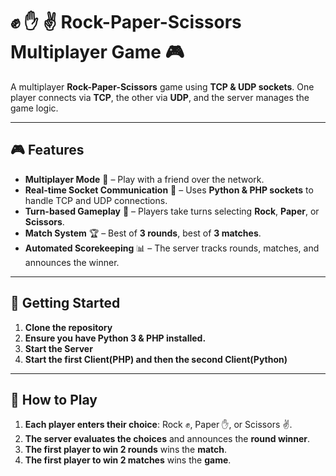 # ✊ ✋ ✌ **Rock-Paper-Scissors Multiplayer Game** 🎮  

A multiplayer **Rock-Paper-Scissors** game using **TCP & UDP sockets**. One player connects via **TCP**, the other via **UDP**, and the server manages the game logic.

---

## 🎮 **Features**
- **Multiplayer Mode** 👥 – Play with a friend over the network.  
- **Real-time Socket Communication** 🔗 – Uses **Python & PHP sockets** to handle TCP and UDP connections.  
- **Turn-based Gameplay** 🔄 – Players take turns selecting **Rock**, **Paper**, or **Scissors**.  
- **Match System** 🏆 – Best of **3 rounds**, best of **3 matches**.  
- **Automated Scorekeeping** 📊 – The server tracks rounds, matches, and announces the winner.  

---

## 🚀 **Getting Started**
1. **Clone the repository**
2. **Ensure you have Python 3 & PHP installed.**
3. **Start the Server**
4. **Start the first Client(PHP) and then the second Client(Python)**


---

## 🔢 **How to Play**
1. **Each player enters their choice**: Rock ✊, Paper ✋, or Scissors ✌️.  
2. **The server evaluates the choices** and announces the **round winner**.  
3. **The first player to win 2 rounds** wins the **match**.  
4. **The first player to win 2 matches** wins the **game**.  


